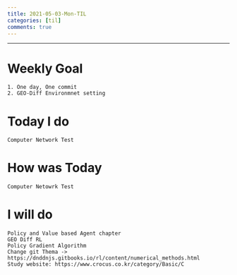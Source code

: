 ```yaml
---
title: 2021-05-03-Mon-TIL
categories: [til]
comments: true
---
```

-------------------------------------------------------------------------------

# Weekly Goal
```
1. One day, One commit
2. GEO-Diff Environmnet setting
```


# Today I do
```
Computer Network Test
```

# How was Today
```
Computer Netowrk Test

```

# I will do
```
Policy and Value based Agent chapter 
GEO Diff RL 
Policy Gradient Algorithm
Change git Thema -> https://dnddnjs.gitbooks.io/rl/content/numerical_methods.html
Study website: https://www.crocus.co.kr/category/Basic/C
```

